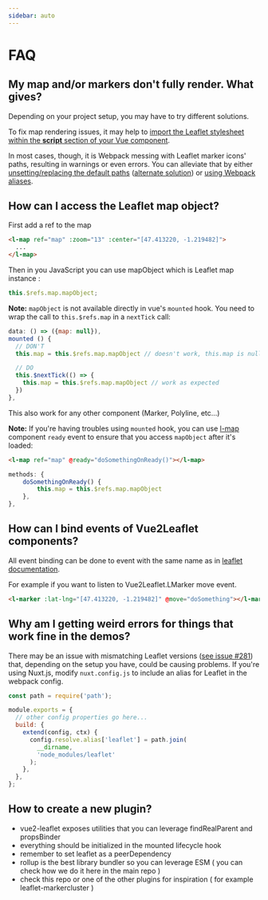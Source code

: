 ```yaml
---
sidebar: auto
---
```


# FAQ

## My map and/or markers don't fully render. What gives?

Depending on your project setup, you may have to try different solutions.

To fix map rendering issues, it may help to [import the Leaflet stylesheet within the **script** section of your Vue component](https://github.com/KoRiGaN/Vue2Leaflet/issues/157#issuecomment-384307765).

In most cases, though, it is Webpack messing with Leaflet marker icons' paths, resulting in warnings or even errors. You can alleviate that by either [unsetting/replacing the default paths](https://github.com/KoRiGaN/Vue2Leaflet/issues/96#issuecomment-341453050) ([alternate solution](https://github.com/Leaflet/Leaflet/issues/4968#issuecomment-319569682)) or [using Webpack aliases](https://github.com/Leaflet/Leaflet/issues/4849#issuecomment-307436996).

## How can I access the Leaflet map object?

First add a ref to the map

```html
<l-map ref="map" :zoom="13" :center="[47.413220, -1.219482]">
  ...
</l-map>
```

Then in you JavaScript you can use mapObject which is Leaflet map instance :

```javascript
this.$refs.map.mapObject;
```

**Note:** `mapObject` is not available directly in vue's `mounted` hook. You need to wrap the call to `this.$refs.map` in a `nextTick` call:

```javascript
data: () => ({map: null}),
mounted () {
  // DON'T
  this.map = this.$refs.map.mapObject // doesn't work, this.map is null

  // DO
  this.$nextTick(() => {
    this.map = this.$refs.map.mapObject // work as expected
  })
},
```

This also work for any other component (Marker, Polyline, etc...)

**Note:** If you're having troubles using `mounted` hook, you can use [l-map](/components/LMap.md) component `ready` event to ensure that you access `mapObject` after it's loaded:

```html
<l-map ref="map" @ready="doSomethingOnReady()"></l-map>
```
```javascript
methods: {
    doSomethingOnReady() {
        this.map = this.$refs.map.mapObject
    },
},
```

## How can I bind events of Vue2Leaflet components?

All event binding can be done to event with the same name as in [leaflet documentation](http://leafletjs.com/reference-1.3.0.html).

For example if you want to listen to Vue2Leaflet.LMarker move event.

```html
<l-marker :lat-lng="[47.413220, -1.219482]" @move="doSomething"></l-marker>
```

## Why am I getting weird errors for things that work fine in the demos?

There may be an issue with mismatching Leaflet versions ([see issue #281](https://github.com/KoRiGaN/Vue2Leaflet/issues/281)) that, depending on the setup you have, could be causing problems. If you're using Nuxt.js, modify `nuxt.config.js` to include an alias for Leaflet in the webpack config.

```javascript
const path = require('path');

module.exports = {
  // other config properties go here...
  build: {
    extend(config, ctx) {
      config.resolve.alias['leaflet'] = path.join(
        __dirname,
        'node_modules/leaflet'
      );
    },
  },
};
```

## How to create a new plugin?

- vue2-leaflet exposes utilities that you can leverage findRealParent and propsBinder
- everything should be initialized in the mounted lifecycle hook
- remember to set leaflet as a peerDependency
- rollup is the best library bundler so you can leverage ESM ( you can check how we do it here in the main repo )
- check this repo or one of the other plugins for inspiration ( for example leaflet-markercluster )
